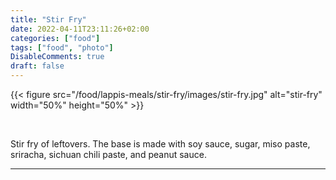 ```yaml
---
title: "Stir Fry"
date: 2022-04-11T23:11:26+02:00
categories: ["food"]
tags: ["food", "photo"]
DisableComments: true
draft: false
---
```


{{< figure src="/food/lappis-meals/stir-fry/images/stir-fry.jpg" alt="stir-fry" width="50%" height="50%" >}}

<br>

Stir fry of leftovers. The base is made with soy sauce, sugar, miso paste, sriracha, sichuan chili paste, and peanut sauce.

---